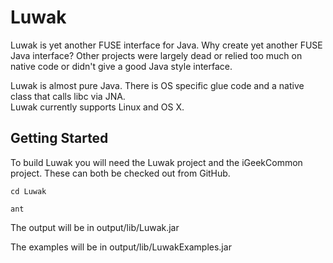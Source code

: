Luwak
=====

Luwak is yet another FUSE interface for Java.  Why create yet another FUSE Java interface?  Other projects were largely dead or 
relied too much on native code or didn't give a good Java style interface.

Luwak is almost pure Java.  There is OS specific glue code and a native class that calls libc via JNA.  
Luwak currently supports Linux and OS X.

Getting Started
---------------
To build Luwak you will need the Luwak project and the iGeekCommon project.  These can both be checked out from GitHub.

`cd Luwak`

`ant`

The output will be in output/lib/Luwak.jar

The examples will be in output/lib/LuwakExamples.jar
